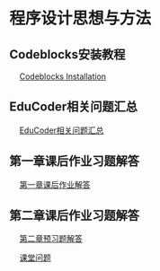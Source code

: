 # 程序设计思想与方法
## Codeblocks安装教程
&emsp; [Codeblocks Installation](https://github.com/longsjtu/FAQ/blob/Programming---ideas-and-methods/Codeblocks%20Installation/CodeBlocks_Installation.md)

## EduCoder相关问题汇总
&emsp; [EduCoder相关问题汇总](https://github.com/longsjtu/FAQ/blob/Programming---ideas-and-methods/Codeblocks%20Installation/Educoder相关问题汇总.md)
   
## 第一章课后作业习题解答
&emsp; [第一章课后作业解答](https://github.com/longsjtu/FAQ/blob/Programming---ideas-and-methods/Chapter1/Homewrok1.md)
## 第二章课后作业习题解答
&emsp; [第二章预习题解答](https://github.com/longsjtu/FAQ/blob/Programming---ideas-and-methods/Chapter2/Preview%20homework.md)
   
&emsp; [课堂问题](https://github.com/longsjtu/FAQ/blob/Programming---ideas-and-methods/Chapter2/Other%20questions.md)
